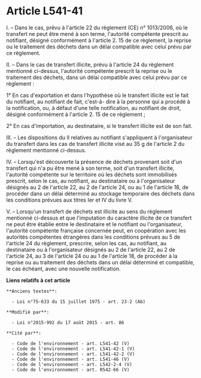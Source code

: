 # Article L541-41

I. – Dans le cas, prévu à l'article 22 du règlement (CE) n° 1013/2006, où le transfert ne peut être mené à son terme,
l'autorité compétente prescrit au notifiant, désigné conformément à l'article 2. 15 de ce règlement, la reprise ou le
traitement des déchets dans un délai compatible avec celui prévu par ce règlement.

II. – Dans le cas de transfert illicite, prévu à l'article 24 du règlement mentionné ci-dessus, l'autorité compétente
prescrit la reprise ou le traitement des déchets, dans un délai compatible avec celui prévu par ce règlement :

1° En cas d'exportation et dans l'hypothèse où le transfert illicite est le fait du notifiant, au notifiant de fait, c'est-à-
dire à la personne qui a procédé à la notification, ou, à défaut d'une telle notification, au notifiant de droit, désigné
conformément à l'article 2. 15 de ce règlement ;

2° En cas d'importation, au destinataire, si le transfert illicite est de son fait.

III. – Les dispositions du II relatives au notifiant s'appliquent à l'organisateur du transfert dans les cas de transfert
illicite visé au 35 g de l'article 2 du règlement mentionné ci-dessus.

IV. – Lorsqu'est découverte la présence de déchets provenant soit d'un transfert qui n'a pu être mené à son terme, soit d'un
transfert illicite, l'autorité compétente sur le territoire où les déchets sont immobilisés prescrit, selon le cas, au
notifiant, au destinataire ou à l'organisateur désignés au 2 de l'article 22, au 2 de l'article 24, ou au 1 de l'article 18,
de procéder dans un délai déterminé au stockage temporaire des déchets dans les conditions prévues aux titres Ier et IV du
livre V.

V. – Lorsqu'un transfert de déchets est illicite au sens du règlement mentionné ci-dessus et que l'imputation du caractère
illicite de ce transfert ne peut être établie entre le destinataire et le notifiant ou l'organisateur, l'autorité compétente
française concernée peut, en coopération avec les autorités compétentes étrangères dans les conditions prévues au 5 de
l'article 24 du règlement, prescrire, selon les cas, au notifiant, au destinataire ou à l'organisateur désignés au 2 de
l'article 22, au 2 de l'article 24, au 3 de l'article 24 ou au 1 de l'article 18, de procéder à la reprise ou au traitement
des déchets dans un délai déterminé et compatible, le cas échéant, avec une nouvelle notification.

**Liens relatifs à cet article**

	**Anciens textes**:

	  - Loi n°75-633 du 15 juillet 1975 - art. 23-2 (Ab)

	**Modifié par**:

	  - Loi n°2015-992 du 17 août 2015 - art. 86

	**Cité par**:

	  - Code de l'environnement - art. L541-42 (V)
	  - Code de l'environnement - art. L541-42-1 (V)
	  - Code de l'environnement - art. L541-42-2 (V)
	  - Code de l'environnement - art. L541-46 (V)
	  - Code de l'environnement - art. L542-2-4 (V)
	  - Code de l'environnement - art. R542-66 (V)

